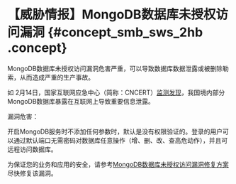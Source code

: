 # 【威胁情报】MongoDB数据库未授权访问漏洞 {#concept_smb_sws_2hb .concept}

MongoDB数据库未授权访问漏洞危害严重，可以导致数据库数据泄露或被删除勒索，从而造成严重的生产事故。

如 2月14日，国家互联网应急中心（简称：CNCERT）[监测发现](http://www.cert.org.cn/publish/main/9/2019/20190222090901924149842/20190222090901924149842_.html)，我国境内部分MongoDB数据库暴露在互联网上导致重要信息泄露。

漏洞危害：

开启MongoDB服务时不添加任何参数时，默认是没有权限验证的。登录的用户可以通过默认端口无需密码对数据库任意操作（增、删、改、查高危动作），并且可远程访问数据库。

为保证您的业务和应用的安全，请参考[MongoDB数据库未授权访问漏洞修复方案](../../../../../intl.zh-CN/.md#)尽快修复该漏洞。

